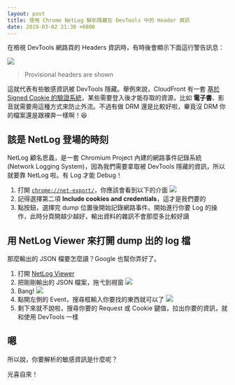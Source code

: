 ```yaml
---
layout: post
title: 使用 Chrome NetLog 解析隱藏在 DevTools 中的 Header 資訊
date: 2019-03-02 21:30 +0800
---
```


在檢視 DevTools 網路頁的 Headers 資訊時，有時後會顯示下面這行警告訊息：

![](https://i.imgur.com/P7WZcYY.png)

> Provisional headers are shown

這就代表有些敏感資訊被 DevTools 隱藏。舉例來說，CloudFront 有一套 [基於 Signed Cookie 的驗證系統][1]，某些需要登入後才能存取的資源，比如 **電子書**、影音就需要用這種方式來防止外流。不過有做 DRM 還是比較好啦，畢竟沒 DRM 你的檔案還是跟裸奔一樣啊！😆

## 該是 NetLog 登場的時刻

NetLog 顧名思義，是一套 Chromium Project 內建的網路事件記錄系統 (Network Logging System)，因為我們需要拿取被 DevTools 隱藏的資訊，所以就要靠 NetLog 啦。有 Log 才能 Debug！

1. 打開 [`chrome://net-export/`](chrome://net-export/)，你應該會看到以下的介面
    ![](https://i.imgur.com/8qFazRw.png)
2. 記得選擇第二項 **Include cookies and credentials**，這才是我們要的
3. 點按鈕，選擇完 dump 位置後開始記錄網路事件。開始進行你要 Log 的操作，此時分頁開越少越好，輸出資料的雜訊不會那麼多比較好讀

## 用 NetLog Viewer 來打開 dump 出的 log 檔

那麼輸出的 JSON 檔要怎麼讀？Google 也幫你弄好了。

1. 打開 [NetLog Viewer][2]
2. 把剛剛輸出的 JSON 檔案，拖弋到視窗
    ![](https://i.imgur.com/oJj7teQ.png)
3. Bang!
    ![](https://i.imgur.com/0K3spmz.png)
4. 點開左側的 Event，搜尋框輸入你要找的東西就可以了
    ![](https://i.imgur.com/pPYkL1f.png)
5. 剩下來就不說啦，搜尋你要的 Request 或 Cookie 鍵值，拉出你要的資訊，就和使用 DevTools 一樣

## 嗯

所以說，你要解析的敏感資訊是什麼呢？

光喜自來！

[1]: https://docs.aws.amazon.com/AmazonCloudFront/latest/DeveloperGuide/private-content-setting-signed-cookie-custom-policy.html
[2]: https://netlog-viewer.appspot.com
